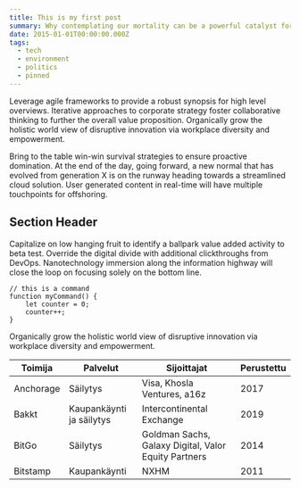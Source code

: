 ```yaml
---
title: This is my first post
summary: Why contemplating our mortality can be a powerful catalyst for change
date: 2015-01-01T00:00:00.000Z
tags:
  - tech
  - environment
  - politics
  - pinned
---
```

Leverage agile frameworks to provide a robust synopsis for high level overviews. Iterative approaches to corporate strategy foster collaborative thinking to further the overall value proposition. Organically grow the holistic world view of disruptive innovation via workplace diversity and empowerment.

Bring to the table win-win survival strategies to ensure proactive domination. At the end of the day, going forward, a new normal that has evolved from generation X is on the runway heading towards a streamlined cloud solution. User generated content in real-time will have multiple touchpoints for offshoring.

## Section Header

Capitalize on low hanging fruit to identify a ballpark value added activity to beta test. Override the digital divide with additional clickthroughs from DevOps. Nanotechnology immersion along the information highway will close the loop on focusing solely on the bottom line.

``` text/2-3
// this is a command
function myCommand() {
	let counter = 0;
	counter++;
}
```
Organically grow the holistic world view of disruptive innovation via workplace diversity and empowerment.

| Toimija        | Palvelut                 | Sijoittajat                                          | Perustettu |
| -------------- | ------------------------ | ---------------------------------------------------- |------------|
| Anchorage      | Säilytys                 | Visa, Khosla Ventures, a16z                          | 2017       |
| Bakkt          | Kaupankäynti ja säilytys | Intercontinental Exchange                            | 2019       |
| BitGo          | Säilytys                 | Goldman Sachs, Galaxy Digital, Valor Equity Partners | 2014       |
| Bitstamp       | Kaupankäynti             | NXHM                                                 | 2011       |
